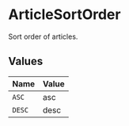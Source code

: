 # ArticleSortOrder

Sort order of articles.


## Values

| Name   | Value  |
| ------ | ------ |
| `ASC`  | asc    |
| `DESC` | desc   |